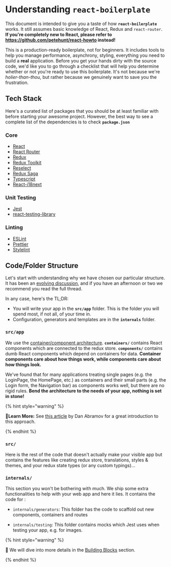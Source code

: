 # Understanding `react-boilerplate`

This document is intended to give you a taste of how **`react-boilerplate`** works. It still assumes basic knowledge of React, Redux and `react-router`. **If you're completely new to React, please refer to https://github.com/petehunt/react-howto instead!**

This is a production-ready boilerplate, not for beginners. It includes tools to help you manage performance, asynchrony, styling, everything you need to build a **real** application. Before you get your hands dirty with the source code, we'd like you to go through a checklist that will help you determine whether or not you're ready to use this boilerplate. It's not because we're _holier-than-thou_, but rather because we genuinely want to save you the frustration.

## Tech Stack

Here's a curated list of packages that you should be at least familiar with before starting your awesome project. However, the best way to see a complete list of the dependencies is to check **`package.json`**

### Core

- [React](https://facebook.github.io/react/)
- [React Router](https://github.com/ReactTraining/react-router)
- [Redux](http://redux.js.org/)
- [Redux Toolkit](https://redux-toolkit.js.org/)
- [Reselect](https://github.com/reactjs/reselect)
- [Redux Saga](https://redux-saga.github.io/redux-saga/)
- [Typescript](https://github.com/microsoft/TypeScript)
- [React-i18next](https://github.com/i18next/react-i18next)

### Unit Testing

- [Jest](http://facebook.github.io/jest/)
- [react-testing-library](https://github.com/testing-library/react-testing-library)

### Linting

- [ESLint](http://eslint.org/)
- [Prettier](https://prettier.io/)
- [Stylelint](https://stylelint.io/)

## Code/Folder Structure

Let's start with understanding why we have chosen our particular structure. It has been an [evolving discussion](https://github.com/react-boilerplate/react-boilerplate/issues/27), and if you have an afternoon or two we recommend you read the full thread.

In any case, here's the TL;DR:

- You will write your app in the **`src/app`** folder. This is the folder you will spend most, if not all, of your time in.
- Configuration, generators and templates are in the **`internals`** folder.

### `src/app`

We use the [container/component architecture](https://medium.com/@dan_abramov/smart-and-dumb-components-7ca2f9a7c7d0#.4rmjqneiw). **`containers/`** contains React components which are connected to the redux store. **`components/`** contains dumb React components which depend on containers for data. **Container components care about how things work, while components care about how things look.**

We've found that for many applications treating single pages (e.g. the LoginPage, the HomePage, etc.) as containers and their small parts (e.g. the Login form, the Navigation bar) as components works well, but there are no rigid rules. **Bend the architecture to the needs of your app, nothing is set in stone!**

{% hint style="warning" %}

🧙**Learn More:** See [this article](https://medium.com/@dan_abramov/smart-and-dumb-components-7ca2f9a7c7d0)
by Dan Abramov for a great introduction to this approach.

{% endhint %}

### `src/`

Here is the rest of the code that doesn't actually make your visible app but contains the features like creating redux store, translations, styles & themes, and your redux state types (or any custom typings)...

### `internals/`

This section you won't be bothering with much. We ship some extra functionalities to help with your web app and here it lies. It contains the code for :

- `internals/generators`: This folder has the code to scaffold out new components, containers and routes

- `internals/testing`: This folder contains mocks which Jest uses when testing your app, e.g. for images.

{% hint style="warning" %}

👀 We will dive into more details in the [Building Blocks](building-blocks/overview) section.

{% endhint %}

[create-react-app]: https://github.com/facebook/create-react-app
[react-boilerplate]: https://github.com/react-boilerplate/react-boilerplate
